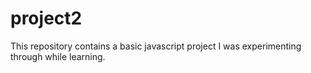 # project2
This repository contains a basic javascript project I was experimenting through while learning.
